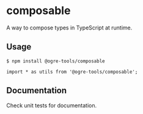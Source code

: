 # composable

A way to compose types in TypeScript at runtime.

## Usage

```
$ npm install @ogre-tools/composable

import * as utils from '@ogre-tools/composable';  
```

## Documentation
Check unit tests for documentation.
